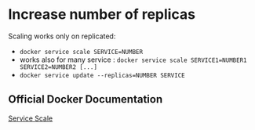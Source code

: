 # Increase number of replicas

Scaling works only on replicated: 
- `docker service scale SERVICE=NUMBER`
- works also for many service : `docker service scale SERVICE1=NUMBER1 SERVICE2=NUMBER2 [...]`
- `docker service update --replicas=NUMBER SERVICE`

## Official Docker Documentation
[Service Scale](https://docs.docker.com/engine/reference/commandline/service_scale/#examples)
